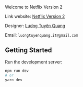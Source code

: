 Welcome to Netflix Version 2

Link website: [Netflix Version 2](https://movie-personal.vercel.app/)

Designer: [Lương Tuyên Quang](https://www.facebook.com/fb.luongtuyenquang/)

Email: `luongtuyenquang.it@gmail.com`

## Getting Started

Run the development server:

```bash
npm run dev
# or
yarn dev
```
